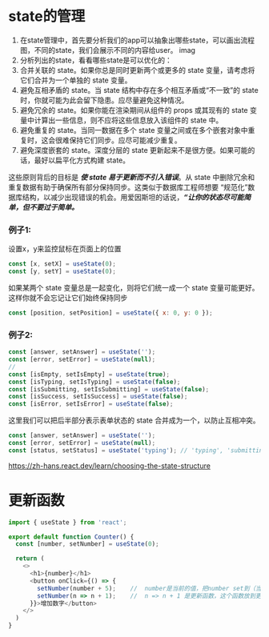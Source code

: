 # state的管理

1. 在state管理中，首先要分析我们的app可以抽象出哪些state，可以画出流程图，不同的state，我们会展示不同的内容给user。
imag
2. 分析列出的state，看看哪些state是可以优化的：
  1. 合并关联的 state。如果你总是同时更新两个或更多的 state 变量，请考虑将它们合并为一个单独的 state 变量。
  2. 避免互相矛盾的 state。当 state 结构中存在多个相互矛盾或“不一致”的 state 时，你就可能为此会留下隐患。应尽量避免这种情况。
  3. 避免冗余的 state。如果你能在渲染期间从组件的 props 或其现有的 state 变量中计算出一些信息，则不应将这些信息放入该组件的 state 中。
  4. 避免重复的 state。当同一数据在多个 state 变量之间或在多个嵌套对象中重复时，这会很难保持它们同步。应尽可能减少重复。
  5. 避免深度嵌套的 state。深度分层的 state 更新起来不是很方便。如果可能的话，最好以扁平化方式构建 state。


这些原则背后的目标是 ***使 state 易于更新而不引入错误***。从 state 中删除冗余和重复数据有助于确保所有部分保持同步。这类似于数据库工程师想要 “规范化”数据库结构，以减少出现错误的机会。用爱因斯坦的话说，***“让你的状态尽可能简单，但不要过于简单。***

### 例子1:
设置x，y来监控鼠标在页面上的位置
```js
const [x, setX] = useState(0);
const [y, setY] = useState(0);
```
如果某两个 state 变量总是一起变化，则将它们统一成一个 state 变量可能更好。这样你就不会忘记让它们始终保持同步
```js
const [position, setPosition] = useState({ x: 0, y: 0 });
```

### 例子2:
```js
const [answer, setAnswer] = useState('');
const [error, setError] = useState(null);
//
const [isEmpty, setIsEmpty] = useState(true);
const [isTyping, setIsTyping] = useState(false);
const [isSubmitting, setIsSubmitting] = useState(false);
const [isSuccess, setIsSuccess] = useState(false);
const [isError, setIsError] = useState(false);

```

这里我们可以把后半部分表示表单状态的 state 合并成为一个，以防止互相冲突。
```js
const [answer, setAnswer] = useState('');
const [error, setError] = useState(null);
const [status, setStatus] = useState('typing'); // 'typing', 'submitting', or 'success'

```

https://zh-hans.react.dev/learn/choosing-the-state-structure

# 更新函数

```js
import { useState } from 'react';

export default function Counter() {
  const [number, setNumber] = useState(0);

  return (
    <>
      <h1>{number}</h1>
      <button onClick={() => {
        setNumber(number + 5);    //  number是当前的值，把number set到（当前的值+5）
        setNumber(n => n + 1);    //  n => n + 1 是更新函数，这个函数放到更新队列中，按次序更新
      }}>增加数字</button>
    </>
  )
}

```

